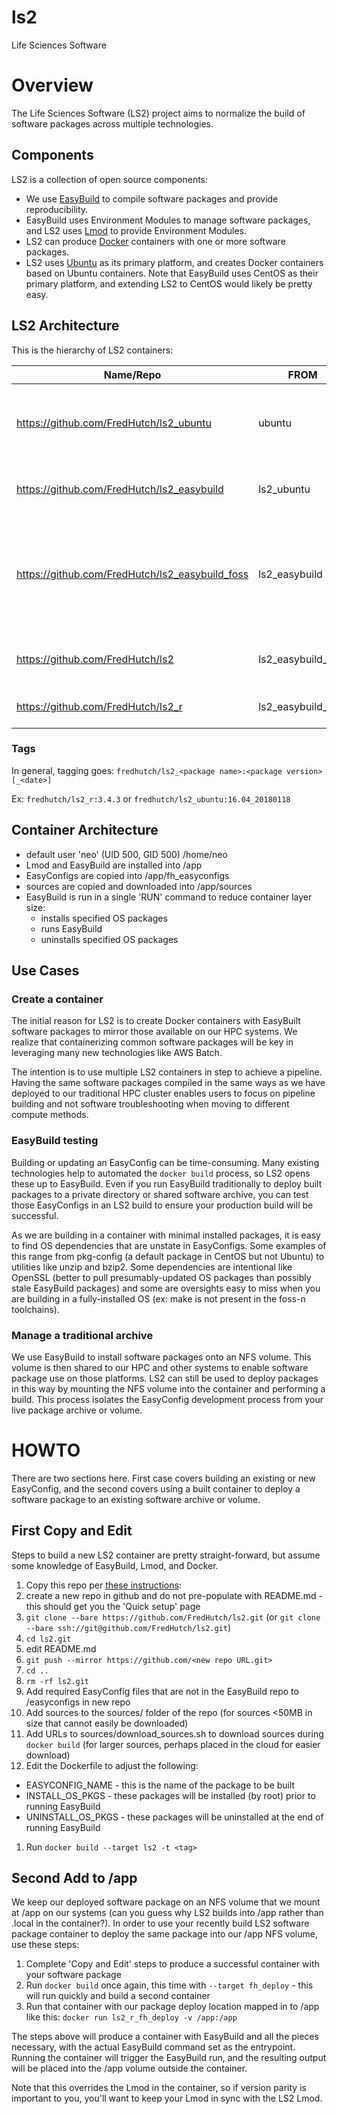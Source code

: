 # ls2
Life Sciences Software

# Overview
The Life Sciences Software (LS2) project aims to normalize the build of software packages across multiple technologies.

## Components
LS2 is a collection of open source components:

* We use [EasyBuild](https://easybuilders.github.io/easybuild) to compile software packages and provide reproducibility.
* EasyBuild uses Environment Modules to manage software packages, and LS2 uses [Lmod](https://github.com/TACC/Lmod) to provide Environment Modules.
* LS2 can produce [Docker](https://www.docker.com) containers with one or more software packages.
* LS2 uses [Ubuntu](https://www.ubuntu.com) as its primary platform, and creates Docker containers based on Ubuntu containers. Note that EasyBuild uses CentOS as their primary platform, and extending LS2 to CentOS would likely be pretty easy.

## LS2 Architecture
This is the hierarchy of LS2 containers:

Name/Repo | FROM | Reason | Notes
--- | --- | --- | ---
<https://github.com/FredHutch/ls2_ubuntu> | ubuntu | simple 'freeze' of the public ubuntu container | OS pkgs added: bash, curl, git
<https://github.com/FredHutch/ls2_easybuild> | ls2_ubuntu | Adding EasyBuild and Lmod | OS pkgs added: python, lua
<https://github.com/FredHutch/ls2_easybuild_foss> | ls2_easybuild | Adding the 'foss' toolchain | OS pkgs added: libibverbs-dev, lib6c-dev, bzip2, unzip, make, xz-utils
<https://github.com/FredHutch/ls2> | ls2_easybuild_foss | This 'demo' repo | does not produce a container directly
<https://github.com/FredHutch/ls2_r> | ls2_easybuild_foss | Our 'R' build | OS pkgs added: awscli

### Tags
In general, tagging goes: `fredhutch/ls2_<package name>:<package version>[_<date>]`

Ex: `fredhutch/ls2_r:3.4.3` or `fredhutch/ls2_ubuntu:16.04_20180118`

## Container Architecture
* default user 'neo' (UID 500, GID 500) /home/neo
* Lmod and EasyBuild are installed into /app
* EasyConfigs are copied into /app/fh_easyconfigs
* sources are copied and downloaded into /app/sources
* EasyBuild is run in a single 'RUN' command to reduce container layer size:
  * installs specified OS packages
  * runs EasyBuild
  * uninstalls specified OS packages

## Use Cases

### Create a container
The initial reason for LS2 is to create Docker containers with EasyBuilt software packages to mirror those available on our HPC systems. We realize that containerizing common software packages will be key in leveraging many new technologies like AWS Batch.

The intention is to use multiple LS2 containers in step to achieve a pipeline. Having the same software packages compiled in the same ways as we have deployed to our traditional HPC cluster enables users to focus on pipeline building and not software troubleshooting when moving to different compute methods.

### EasyBuild testing
Building or updating an EasyConfig can be time-consuming. Many existing technologies help to automated the `docker build` process, so LS2 opens these up to EasyBuild. Even if you run EasyBuild traditionally to deploy built packages to a private directory or shared software archive, you can test those EasyConfigs in an LS2 build to ensure your production build will be successful.

As we are building in a container with minimal installed packages, it is easy to find OS dependencies that are unstate in EasyConfigs. Some examples of this range from pkg-config (a default package in CentOS but not Ubuntu) to utilities like unzip and bzip2. Some dependencies are intentional like OpenSSL (better to pull presumably-updated OS packages than possibly stale EasyBuild packages) and some are oversights easy to miss when you are building in a fully-installed OS (ex: make is not present in the foss-n toolchains).

### Manage a traditional archive
We use EasyBuild to install software packages onto an NFS volume. This volume is then shared to our HPC and other systems to enable software package use on those platforms. LS2 can still be used to deploy packages in this way by mounting the NFS volume into the container and performing a build. This process isolates the EasyConfig development process from your live package archive or volume.

# HOWTO
There are two sections here. First case covers building an existing or new EasyConfig, and the second covers using a built container to deploy a software package to an existing software archive or volume.

## First Copy and Edit
Steps to build a new LS2 container are pretty straight-forward, but assume some knowledge of EasyBuild, Lmod, and Docker.

1. Copy this repo per [these instructions](https://help.github.com/articles/duplicating-a-repository/):
  1. create a new repo in github and do not pre-populate with README.md - this should get you the 'Quick setup' page
  1. `git clone --bare https://github.com/FredHutch/ls2.git` (or `git clone --bare ssh://git@github.com/FredHutch/ls2.git`)
  1. `cd ls2.git`
  1. edit README.md
  1. `git push --mirror https://github.com/<new repo URL.git>`
  1. `cd ..`
  1. `rm -rf ls2.git`
1. Add required EasyConfig files that are not in the EasyBuild repo to /easyconfigs in new repo
1. Add sources to the sources/ folder of the repo (for sources <50MB in size that cannot easily be downloaded)
1. Add URLs to sources/download_sources.sh to download sources during `docker build` (for larger sources, perhaps placed in the cloud for easier download)
1. Edit the Dockerfile to adjust the following:
  * EASYCONFIG_NAME - this is the name of the package to be built
  * INSTALL_OS_PKGS - these packages will be installed (by root) prior to running EasyBuild
  * UNINSTALL_OS_PKGS - these packages will be uninstalled at the end of running EasyBuild
1. Run `docker build --target ls2 -t <tag>`

## Second Add to /app
We keep our deployed software package on an NFS volume that we mount at /app on our systems (can you guess why LS2 builds into /app rather than .local in the container?). In order to use your recently build LS2 software package container to deploy the same package into our /app NFS volume, use these steps:

1. Complete 'Copy and Edit' steps to produce a successful container with your software package
1. Run `docker build` once again, this time with `--target fh_deploy` - this will run quickly and build a second container
1. Run that container with our package deploy location mapped in to /app like this: `docker run ls2_r_fh_deploy -v /app:/app`

The steps above will produce a container with EasyBuild and all the pieces necessary, with the actual EasyBuild command set as the entrypoint. Running the container will trigger the EasyBuild run, and the resulting output will be placed into the /app volume outside the container.

Note that this overrides the Lmod in the container, so if version parity is important to you, you'll want to keep your Lmod in sync with the LS2 Lmod.


